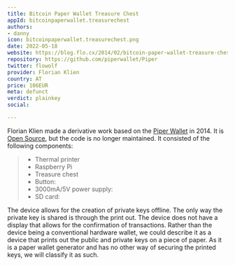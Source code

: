 ```yaml
---
title: Bitcoin Paper Wallet Treasure Chest
appId: bitcoinpaperwallet.treasurechest
authors:
- danny
icon: bitcoinpaperwallet.treasurechest.png
date: 2022-05-18
website: https://blog.flo.cx/2014/02/bitcoin-paper-wallet-treasure-chest/
repository: https://github.com/piperwallet/Piper
twitter: flowolf
provider: Florian Klien
country: AT
price: 106EUR
meta: defunct
verdict: plainkey
social: 

---
```


Florian Klien made a derivative work based on the [Piper Wallet](https://web.archive.org/web/20160309032223/http://cryptographi.com/) in 2014. It is [Open Source](https://github.com/piperwallet/Piper), but the code is no longer maintained. It consisted of the following components: 

> - Thermal printer
> - Raspberry Pi
> - Treasure chest
> - Button: 
> - 3000mA/5V power supply: 
> - SD card: 

The device allows for the creation of private keys offline. The only way the private key is shared is through the print out. The device does not have a display that allows for the confirmation of transactions. Rather than the device being a conventional hardware wallet, we could describe it as a device that prints out the public and private keys on a piece of paper. As it is a paper wallet generator and has no other way of securing the printed keys, we will classify it as such.

